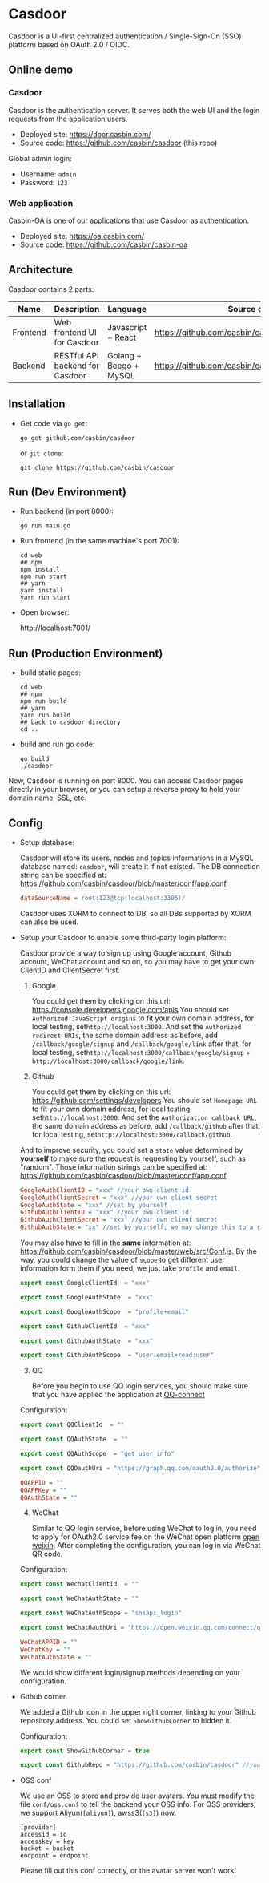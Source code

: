 Casdoor
====

Casdoor is a UI-first centralized authentication / Single-Sign-On (SSO) platform based on OAuth 2.0 / OIDC.

## Online demo

### Casdoor

Casdoor is the authentication server. It serves both the web UI and the login requests from the application users.

- Deployed site: https://door.casbin.com/
- Source code: https://github.com/casbin/casdoor (this repo)

Global admin login:

- Username: `admin`
- Password: `123`

### Web application

Casbin-OA is one of our applications that use Casdoor as authentication.

- Deployed site: https://oa.casbin.com/
- Source code: https://github.com/casbin/casbin-oa

## Architecture

Casdoor contains 2 parts:

Name | Description | Language | Source code
----|------|----|----
Frontend | Web frontend UI for Casdoor | Javascript + React | https://github.com/casbin/casdoor/tree/master/web
Backend | RESTful API backend for Casdoor | Golang + Beego + MySQL | https://github.com/casbin/casdoor

## Installation

- Get code via `go get`:

    ```shell
    go get github.com/casbin/casdoor
    ```

  or `git clone`:

    ```shell
    git clone https://github.com/casbin/casdoor
    ```

## Run (Dev Environment)

- Run backend (in port 8000):

    ```shell
    go run main.go
    ```

- Run frontend (in the same machine's port 7001):

    ```shell
    cd web
    ## npm
    npm install
    npm run start
    ## yarn
    yarn install
    yarn run start
    ```

- Open browser:

  http://localhost:7001/

## Run (Production Environment)

- build static pages:

  ```
  cd web
  ## npm
  npm run build
  ## yarn
  yarn run build
  ## back to casdoor directory
  cd ..
  ```

- build and run go code:

  ```
  go build
  ./casdoor
  ```

Now, Casdoor is running on port 8000. You can access Casdoor pages directly in your browser, or you can setup a reverse proxy to hold your domain name, SSL, etc.

## Config

- Setup database:

  Casdoor will store its users, nodes and topics informations in a MySQL database named: `casdoor`, will create it if not existed. The DB connection string can be specified at: https://github.com/casbin/casdoor/blob/master/conf/app.conf

    ```ini
    dataSourceName = root:123@tcp(localhost:3306)/
    ```

  Casdoor uses XORM to connect to DB, so all DBs supported by XORM can also be used.

- Setup your Casdoor to enable some third-party login platform:

  Casdoor provide a way to sign up using Google account, Github account, WeChat account and so on,  so you may have to get your own  ClientID and ClientSecret first.

    1. Google

       You could get them by clicking on this url: https://console.developers.google.com/apis
       You should set `Authorized JavaScript origins` to fit your own domain address, for local testing, set`http://localhost:3000`. And set the `Authorized redirect URIs`, the same domain address as before, add `/callback/google/signup` and `/callback/google/link` after that, for local testing, set`http://localhost:3000/callback/google/signup` + `http://localhost:3000/callback/google/link`.

    2. Github

       You could get them by clicking on this url: https://github.com/settings/developers
       You should set `Homepage URL` to fit your own domain address, for local testing, set`http://localhost:3000`. And set the `Authorization callback URL`, the same domain address as before, add `/callback/github` after that, for local testing, set`http://localhost:3000/callback/github`.

  And to improve security, you could set a `state` value determined by **yourself** to make sure the request is requesting by yourself, such as "random".
  Those information strings can be specified at: https://github.com/casbin/casdoor/blob/master/conf/app.conf

    ```ini
    GoogleAuthClientID = "xxx" //your own client id
    GoogleAuthClientSecret = "xxx" //your own client secret
    GoogleAuthState = "xxx" //set by yourself
    GithubAuthClientID = "xxx" //your own client id
    GithubAuthClientSecret = "xxx" //your own client secret
    GithubAuthState = "xx" //set by yourself, we may change this to a random word in the future
    ```

  You may also have to fill in the **same** information at: https://github.com/casbin/casdoor/blob/master/web/src/Conf.js. By the way, you could change the value of `scope` to get different user information form them if you need, we just take `profile` and `email`.

    ```javascript
    export const GoogleClientId  = "xxx"

    export const GoogleAuthState  = "xxx"

    export const GoogleAuthScope  = "profile+email"

    export const GithubClientId  = "xxx"

    export const GithubAuthState  = "xxx"

    export const GithubAuthScope  = "user:email+read:user"
    ```

    3. QQ

       Before you begin to use QQ login services, you should make sure that you have applied the application at [QQ-connect](https://connect.qq.com/manage.html#/)

  Configuration:

    ```javascript
    export const QQClientId  = ""
  
    export const QQAuthState  = ""
  
    export const QQAuthScope  = "get_user_info"
  
    export const QQOauthUri = "https://graph.qq.com/oauth2.0/authorize"
    ```

    ```ini
    QQAPPID = ""
    QQAPPKey = ""
    QQAuthState = ""
    ```

    4. WeChat

       Similar to QQ login service, before using WeChat to log in, you need to apply for OAuth2.0 service fee on the WeChat open platform [open weixin](https://open.weixin.qq.com/cgi-bin/frame?t=home/web_tmpl). After completing the configuration, you can log in via WeChat QR code.

  Configuration:

    ```javascript
    export const WechatClientId  = ""

    export const WeChatAuthState = ""

    export const WeChatAuthScope = "snsapi_login"

    export const WeChatOauthUri = "https://open.weixin.qq.com/connect/qrconnect"
    ```

    ```ini
    WeChatAPPID = ""
    WeChatKey = ""
    WeChatAuthState = ""
    ```

  We would show different login/signup methods depending on your configuration.

- Github corner

  We added a Github icon in the upper right corner, linking to your Github repository address.
  You could set `ShowGithubCorner` to hidden it.

  Configuration:

    ```javascript
  export const ShowGithubCorner = true

  export const GithubRepo = "https://github.com/casbin/casdoor" //your github repository
    ```

- OSS conf

  We use an OSS to store and provide user avatars. You must modify the file `conf/oss.conf` to tell the backend your OSS info. For OSS providers, we support Aliyun(`[aliyun]`), awss3(`[s3]`) now.

  ```
  [provider]
  accessid = id
  accesskey = key
  bucket = bucket
  endpoint = endpoint
  ```

  Please fill out this conf correctly, or the avatar server won't work!

